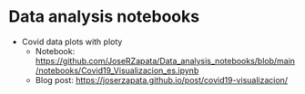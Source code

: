 # Data analysis notebooks

- Covid data plots with ploty
   - Notebook: https://github.com/JoseRZapata/Data_analysis_notebooks/blob/main/notebooks/Covid19_Visualizacion_es.ipynb
   - Blog post: https://joserzapata.github.io/post/covid19-visualizacion/
